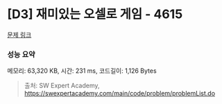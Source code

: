 # [D3] 재미있는 오셀로 게임 - 4615 

[문제 링크](https://swexpertacademy.com/main/code/problem/problemDetail.do?contestProbId=AWQmA4uK8ygDFAXj) 

### 성능 요약

메모리: 63,320 KB, 시간: 231 ms, 코드길이: 1,126 Bytes



> 출처: SW Expert Academy, https://swexpertacademy.com/main/code/problem/problemList.do
